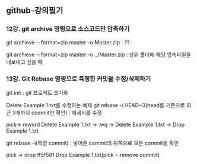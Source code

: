 ## github-강의필기

### 12강. git archive 명령으로 소스코드만 압축하기
git archieve --format=zip master -o Master.zip : ??

git archieve --format=zip master -o ../Master.zip : 상위 폴더에 해당 압축파일을 내보내고 싶을 때

### 13강. Git Rebase 명령으로 특정한 커밋을 수정/삭제하기
git init : git 프로젝트 초기화

Delete Example 1.txt를 수정하는 예제
git rebase -i HEAD~3(head를 기준으로 최근 3개까지 commit만 확인) : 메세지를 수정 

pick-> reword Delete Example 1.txt -> :wq -> Delete Example 1.txt -> Drop Example 1.txt

git rebase -i(특정 commit) : 넣어준 commit의 위쪽으로 모든 commit을 확인

pick -> drop ff5f581 Drop Example 1.txt(pick <commit> = remove commit)
